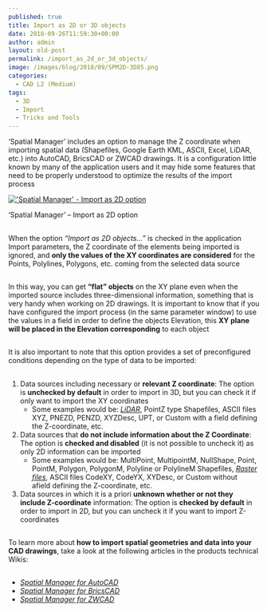 ```yaml
---
published: true
title: Import as 2D or 3D objects
date: 2018-09-26T11:59:30+00:00
author: admin
layout: old-post
permalink: /import_as_2d_or_3d_objects/
image: /images/blog/2018/09/SPM2D-3D85.png
categories:
  - CAD L2 (Medium)
tags:
  - 3D
  - Import
  - Tricks and Tools
---
```

<p>
  &#8216;Spatial Manager&#8217; includes an option to manage the Z coordinate when importing spatial data (Shapefiles, Google Earth KML, ASCII, Excel, LiDAR, etc.) into AutoCAD, BricsCAD or ZWCAD drawings. It is a configuration little known by many of the application users and it may hide some features that need to be properly understood to optimize the results of the import process
</p>

<p>
  <!--more-->
</p>

<div>
  <a href="/images/blog/2018/09/SPM_Importas2D.png" target="_blank" rel="nofollow"><img src="/images/blog/2018/09/SPM_Importas2D-1024x576.png" alt="'Spatial Manager' - Import as 2D option" width="625" height="352" srcset="/images/blog/2018/09/SPM_Importas2D-1024x576.png 1024w, /images/blog/2018/09/SPM_Importas2D-300x169.png 300w, /images/blog/2018/09/SPM_Importas2D-768x432.png 768w, /images/blog/2018/09/SPM_Importas2D-624x351.png 624w, /images/blog/2018/09/SPM_Importas2D.png 1280w" sizes="(max-width: 625px) 100vw, 625px" /></a>
  
  <p>
    &#8216;Spatial Manager&#8217; &#8211; Import as 2D option
  </p>
</div>

<h2>
</h2>

<p>
  When the option <em>&#8220;Import as 2D objects&#8230;&#8221;</em> is checked in the application Import parameters, the Z coordinate of the elements being imported is ignored, and <strong>only the values of the XY coordinates are considered</strong> for the Points, Polylines, Polygons, etc. coming from the selected data source
</p>

<h2>
</h2>

<p>
  In this way, you can get <strong>&#8220;flat&#8221; objects</strong> on the XY plane even when the imported source includes three-dimensional information, something that is very handy when working on 2D drawings. It is important to know that if you have configured the import process (in the same parameter window) to use the values in a field in order to define the objects Elevation, this <strong>XY plane will be placed in the Elevation corresponding</strong> to each object
</p>

<h2>
</h2>

<p>
  It is also important to note that this option provides a set of preconfigured conditions depending on the type of data to be imported:
</p>

<h2>
</h2>

<ol>
  <li>
    Data sources including necessary or <strong>relevant Z coordinate</strong>: The option is <strong>unchecked by default</strong> in order to import in 3D, but you can check it if only want to import the XY coordinates <ul>
      <li>
        Some examples would be: <a href="http://www.spatialmanager.com/importing-lidar-data/" target="_blank" rel="nofollow"><span><em>LiDAR</em></span></a>, PointZ type Shapefiles, ASCII files XYZ, PNEZD, PENZD, XYZDesc, UPT, or Custom with a field defining the Z-coordinate, etc.
      </li>
    </ul>
  </li>
  
  <li>
    Data sources that <strong>do not include information about the Z Coordinate</strong>: The option is <strong>checked and disabled</strong> (it is not possible to uncheck it) as only 2D information can be imported <ul>
      <li>
        Some examples would be: MultiPoint, MultipointM, NullShape, Point, PointM, Polygon, PolygonM, Polyline or PolylineM Shapefiles, <a href="http://www.spatialmanager.com/importing-geo-referenced-raster-images/" target="_blank" rel="nofollow"><span><em>Raster files</em></span></a>, ASCII files CodeXY, CodeYX, XYDesc, or Custom without  afield defining the Z-coordinate, etc.
      </li>
    </ul>
  </li>
  
  <li>
    Data sources in which it is a priori <strong>unknown whether or not they include Z-coordinate</strong> information: The option is <strong>checked by default</strong> in order to import in 2D, but you can uncheck it if you want to import Z-coordinates
  </li>
</ol>

<h2>
</h2>

<h2>
</h2>

<p>
  To learn more about <b>how to import spatial geometries and data into your CAD drawings</b>, take a look at the following articles in the products technical Wikis:
</p>

<h2>
</h2>

<ul>
  <li>
    <span><em><span><a href="http://wiki.spatialmanager.com/index.php/Spatial_Manager%E2%84%A2_for_AutoCAD_-_FAQs:_Import#How_can_I_Import_spatial_Features_as_AutoCAD_Objects.3F" target="_blank" rel="nofollow">Spatial Manager for AutoCAD</a></span></em></span>
  </li>
  <li>
    <span><em><span><a href="http://wiki.spatialmanager.com/index.php/Spatial_Manager%E2%84%A2_for_BricsCAD_-_FAQs:_Import#How_can_I_Import_spatial_Features_as_BricsCAD_Entities.3F" target="_blank" rel="nofollow">Spatial Manager for BricsCAD</a></span></em></span>
  </li>
  <li>
    <span><em><span><a href="http://wiki.spatialmanager.com/index.php/Spatial_Manager%E2%84%A2_for_ZWCAD_-_FAQs:_Import#How_can_I_Import_spatial_Features_as_ZWCAD_Entities.3F" target="_blank" rel="nofollow">Spatial Manager for ZWCAD</a></span></em></span>
  </li>
</ul>